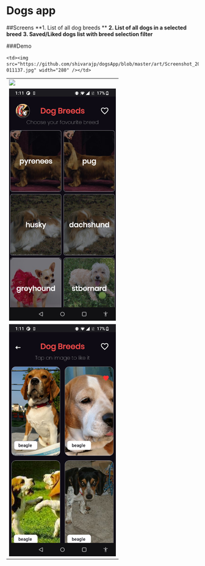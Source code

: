 # Dogs app

##Screens
**1. List of all dog breeds **
**2. List of all dogs in a selected breed**
**3. Saved/Liked dogs list with breed selection filter**

###Demo

<table>

<tr>
    <td><img src="https://github.com/shivarajp/dogsApp/blob/master/art/ezgif.com-gif-maker.gif" width="280" /></td> 
</tr>

<tr>
    <td><img src="https://github.com/shivarajp/dogsApp/blob/master/art/Screenshot_20220817-011120.jpg" width="280" /></td> 

    <td><img src="https://github.com/shivarajp/dogsApp/blob/master/art/Screenshot_20220817-011137.jpg" width="280" /></td> 

</tr>

<tr>
    <td><img src="https://github.com/shivarajp/dogsApp/blob/master/art/Screenshot_20220817-011158.jpg" width="280" /></td> 
</tr>

</table>
